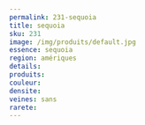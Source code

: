 ```yaml
---
permalink: 231-sequoia
title: sequoia
sku: 231
image: /img/produits/default.jpg
essence: sequoia
region: amériques
details: 
produits:
couleur: 
densite: 
veines: sans
rarete: 
---
```

